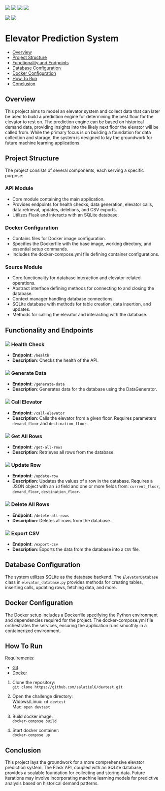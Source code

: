 ![](https://img.shields.io/badge/python-v3.11-blue)
![](https://img.shields.io/badge/Flask-v3.0.1-pink)
![](https://img.shields.io/badge/Docker-v24.0.5-orange)
![](https://img.shields.io/badge/flake8--black-v0.3.6-purple)

![](https://img.shields.io/badge/pytest-v8.0.0-black)
![](https://img.shields.io/badge/coverage-97%25-brightgreen)

# Elevator Prediction System

- [Overview](#overview)
- [Project Structure](#project-structure)
- [Functionality and Endpoints](#functionality-and-endpoints)
- [Database Configuration](#database-configuration)
- [Docker Configuration](#docker-configuration)
- [How To Run](#how-to-run)
- [Conclusion](#conclusion)

## Overview
This project aims to model an elevator system and collect data that can later be used to build a prediction engine for
determining the best floor for the elevator to rest on. The prediction engine can be based on historical demand data,
providing insights into the likely next floor the elevator will be called from. While the primary focus is on building a
foundation for data collection and storage, the system is designed to lay the groundwork for future machine 
learning applications.

## Project Structure
The project consists of several components, each serving a specific purpose:

### API Module
* Core module containing the main application.
* Provides endpoints for health checks, data generation, elevator calls, data retrieval, updates, deletions, and CSV 
exports.
* Utilizes Flask and interacts with an SQLite database.

### Docker Configuration
* Contains files for Docker image configuration.
* Specifies the Dockerfile with the base image, working directory, and essential setup commands.
* Includes the docker-compose.yml file defining container configurations.

### Source Module
* Core functionality for database interaction and elevator-related operations.
* Abstract interface defining methods for connecting to and closing the database.
* Context manager handling database connections.
* SQLite database with methods for table creation, data insertion, and updates.
* Methods for calling the elevator and interacting with the database.

## Functionality and Endpoints
### ![](https://img.shields.io/badge/GET-blue) Health Check
* **Endpoint**: `/health`
* **Description**: Checks the health of the API.

### ![](https://img.shields.io/badge/GET-blue) Generate Data
* **Endpoint**: `/generate-data`
* **Description**: Generates data for the database using the DataGenerator.

### ![](https://img.shields.io/badge/POST-green) Call Elevator
* **Endpoint**: `/call-elevator`
* **Description**: Calls the elevator from a given floor. Requires parameters `demand_floor` and `destination_floor`.

### ![](https://img.shields.io/badge/GET-blue) Get All Rows
* **Endpoint**: `/get-all-rows`
* **Description**: Retrieves all rows from the database.

###  ![](https://img.shields.io/badge/PUT-yellow) Update Row
* **Endpoint**: `/update-row`
* **Description**: Updates the values of a row in the database. Requires a JSON object with an `id` field and one or 
more fields from: `current_floor`, `demand_floor`, `destination_floor`.

### ![](https://img.shields.io/badge/DELETE-red) Delete All Rows
* **Endpoint**: `/delete-all-rows`
* **Description**: Deletes all rows from the database.

### ![](https://img.shields.io/badge/GET-blue) Export CSV
* **Endpoint**: `/export-csv`
* **Description**: Exports the data from the database into a `CSV` file.

## Database Configuration
The system utilizes SQLite as the database backend. The `ElevatorDatabase` class in `elevator_database.py` provides 
methods for creating tables, inserting calls, updating rows, fetching data, and more.

## Docker Configuration
The Docker setup includes a Dockerfile specifying the Python environment and dependencies required for the project.
The docker-compose.yml file orchestrates the services, ensuring the application runs smoothly in a containerized environment.

## How To Run
Requirements:
* [Git](https://git-scm.com/downloads)
* [Docker](https://www.docker.com/)

1. Clone the repository:  
`git clone https://github.com/salatiel6/devtest.git`


2. Open the challenge directory:  
Widows/Linux: `cd devtest`  
Mac: `open devtest`


3. Build docker image:  
`docker-compose build`


4. Start docker container:  
`docker-compose up`

## Conclusion
This project lays the groundwork for a more comprehensive elevator prediction system. The Flask API, coupled with an 
SQLite database, provides a scalable foundation for collecting and storing data. Future iterations may involve 
incorporating machine learning models for predictive analysis based on historical demand patterns.